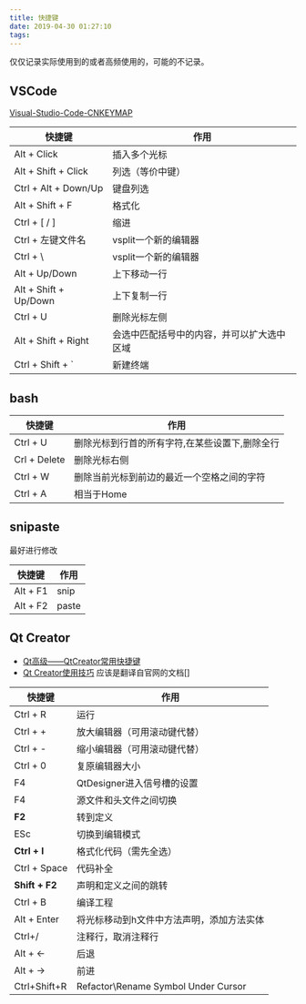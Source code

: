 ```yaml
---
title: 快捷键
date: 2019-04-30 01:27:10
tags:
---
```


仅仅记录实际使用到的或者高频使用的，可能的不记录。

## VSCode

[Visual-Studio-Code-CNKEYMAP](https://github.com/crper/Visual-Studio-Code-CNKEYMAP)

| 快捷键                | 作用                                       |
| --------------------- | ------------------------------------------ |
| Alt + Click           | 插入多个光标                               |
| Alt + Shift + Click   | 列选（等价中键）                           |
| Ctrl + Alt + Down/Up  | 键盘列选                                   |
| Alt + Shift + F       | 格式化                                     |
| Ctrl + [ / ]          | 缩进                                       |
| Ctrl + 左键文件名     | vsplit一个新的编辑器                       |
| Ctrl + \              | vsplit一个新的编辑器                       |
| Alt + Up/Down         | 上下移动一行                               |
| Alt + Shift + Up/Down | 上下复制一行                               |
| Ctrl + U              | 删除光标左侧                               |
| Alt + Shift + Right   | 会选中匹配括号中的内容，并可以扩大选中区域 |
| Ctrl + Shift + `      | 新建终端                                   |

## bash

| 快捷键       | 作用                                           |
| ------------ | ---------------------------------------------- |
| Ctrl + U     | 删除光标到行首的所有字符,在某些设置下,删除全行 |
| Crl + Delete | 删除光标右侧                                   |
| Ctrl + W     | 删除当前光标到前边的最近一个空格之间的字符     |
| Ctrl + A     | 相当于Home                                     |

## snipaste

最好进行修改

| 快捷键   | 作用  |
| -------- | ----- |
| Alt + F1 | snip  |
| Alt + F2 | paste |

## Qt Creator

- [Qt高级——QtCreator常用快捷键](https://blog.51cto.com/9291927/2118474)
- [Qt Creator使用技巧](http://c.biancheng.net/view/1825.html) 应该是翻译自官网的文档[]


| 快捷键       | 作用                                      |
| ------------ | ----------------------------------------- |
| Ctrl + R     | 运行                                      |
| Ctrl + +     | 放大编辑器（可用滚动键代替）              |
| Ctrl + -     | 缩小编辑器（可用滚动键代替）              |
| Ctrl + 0     | 复原编辑器大小                            |
| F4           | QtDesigner进入信号槽的设置                |
| F4           | 源文件和头文件之间切换                    |
| **F2**           | 转到定义                    |
| ESc          | 切换到编辑模式                            |
| **Ctrl + I**     | 格式化代码（需先全选）                    |
| Ctrl + Space | 代码补全                                  |
| **Shift + F2**   | 声明和定义之间的跳转                      |
| Ctrl + B     | 编译工程                                  |
| Alt + Enter  | 将光标移动到h文件中方法声明，添加方法实体 |
| Ctrl+/       | 注释行，取消注释行                        |
|Alt + ← | 后退 |
|Alt + → | 前进 |
|Ctrl+Shift+R | Refactor\Rename Symbol Under Cursor	|

